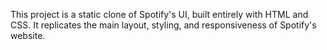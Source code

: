 This project is a static clone of Spotify's UI, built entirely with HTML and CSS. It replicates the main layout, styling, and responsiveness of Spotify's website.
